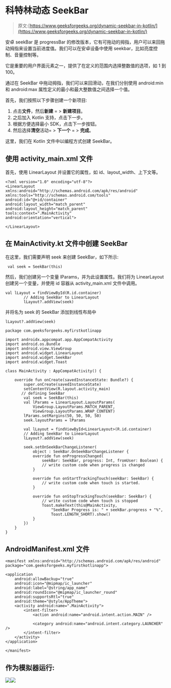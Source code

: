 # 科特林动态 SeekBar

> 原文:[https://www.geeksforgeeks.org/dynamic-seekbar-in-kotlin/](https://www.geeksforgeeks.org/dynamic-seekbar-in-kotlin/)

安卓 seekBar 是 progressBar 的修改版本，它有可拖动的拇指，用户可以来回拖动拇指来设置当前进度值。我们可以在安卓设备中使用 seekbar，比如亮度控制、音量控制等。

它是重要的用户界面元素之一，提供了在定义的范围内选择整数值的选项，如 1 到 100。

通过在 SeekBar 中拖动拇指，我们可以来回滑动，在我们分别使用 android:min 和 android:max 属性定义的最小和最大整数值之间选择一个值。

首先，我们按照以下步骤创建一个新项目:

1.  点击**文件**，然后**新建** = > **新建项目**。
2.  之后加入 Kotlin 支持，点击下一步。
3.  根据方便选择最小 SDK，点击下一步按钮。
4.  然后选择**清空**活动= > **下一个** = > **完成**。

这里，我们在 Kotlin 文件中以编程方式创建 SeekBar。

## 使用 activity_main.xml 文件

首先，使用 LinearLayout 并设置它的属性，如 id、layout_width、上下文等。

```
<?xml version="1.0" encoding="utf-8"?>
<LinearLayout
xmlns:android="http://schemas.android.com/apk/res/android"
xmlns:tools="http://schemas.android.com/tools"
android:id="@+id/container"
android:layout_width="match_parent"
android:layout_height="match_parent"
tools:context=".MainActivity"
android:orientation="vertical">

</LinearLayout>
```

## 在 MainActivity.kt 文件中创建 SeekBar

在这里，我们需要声明 seek 来创建 SeekBar，如下所示:

```
 val seek = SeekBar(this)
```

然后，我们创建另一个变量 lParams，并为此设置属性。我们将为 LinearLayout 创建另一个变量，并使用 id 容器从 activity_main.xml 文件中调用。

```
val lLayout = findViewById(R.id.container)
        // Adding SeekBar to LinearLayout
        lLayout?.addView(seek) 
```

并将名为 seek 的 SeekBar 添加到线性布局中

```
lLayout?.addView(seek)
```

```
package com.geeksforgeeks.myfirstkotlinapp

import androidx.appcompat.app.AppCompatActivity
import android.os.Bundle
import android.view.ViewGroup
import android.widget.LinearLayout
import android.widget.SeekBar
import android.widget.Toast

class MainActivity : AppCompatActivity() {

    override fun onCreate(savedInstanceState: Bundle?) {
        super.onCreate(savedInstanceState)
        setContentView(R.layout.activity_main)
       // defining SeekBar
        val seek = SeekBar(this)
        val lParams = LinearLayout.LayoutParams(
            ViewGroup.LayoutParams.MATCH_PARENT,
            ViewGroup.LayoutParams.WRAP_CONTENT)
        lParams.setMargins(50, 50, 50, 50)
        seek.layoutParams = lParams

        val lLayout = findViewById<LinearLayout>(R.id.container)
        // Adding SeekBar to LinearLayout
        lLayout?.addView(seek)

        seek.setOnSeekBarChangeListener(
            object : SeekBar.OnSeekBarChangeListener {
            override fun onProgressChanged(
                seekBar: SeekBar, progress: Int, fromUser: Boolean) {
                // write custom code when progress is changed
            }

            override fun onStartTrackingTouch(seekBar: SeekBar) {
                // write custom code when touch is started.
            }

            override fun onStopTrackingTouch(seekBar: SeekBar) {
                // write custom code when touch is stopped
                Toast.makeText(this@MainActivity,
                    "SeekBar Progress is: " + seekBar.progress + "%",
                    Toast.LENGTH_SHORT).show()
            }
        })
    }
}
```

## AndroidManifest.xml 文件

```
<manifest xmlns:android="http://schemas.android.com/apk/res/android"
package="com.geeksforgeeks.myfirstkotlinapp">

<application
    android:allowBackup="true"
    android:icon="@mipmap/ic_launcher"
    android:label="@string/app_name"
    android:roundIcon="@mipmap/ic_launcher_round"
    android:supportsRtl="true"
    android:theme="@style/AppTheme">
    <activity android:name=".MainActivity">
        <intent-filter>
            <action android:name="android.intent.action.MAIN" />

            <category android:name="android.intent.category.LAUNCHER" />
        </intent-filter>
    </activity>
</application>

</manifest>
```

## 作为模拟器运行:

![](img/b3cace3ee03ce14faf3df595ac3ecf2b.png)![](img/9d7eaa3a5e95fd0d900de1ae226c3150.png)
